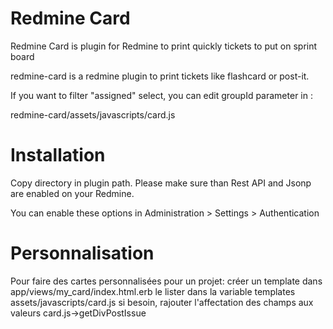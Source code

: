 Redmine Card
==================

Redmine Card is plugin for Redmine to print quickly tickets to put on sprint board

redmine-card is a redmine plugin to print tickets like flashcard or post-it.

If you want to filter "assigned" select, you can edit groupId parameter in :

redmine-card/assets/javascripts/card.js

Installation
==================

Copy directory in plugin path. Please make sure than Rest API and Jsonp are enabled on your Redmine.

You can enable these options in Administration > Settings > Authentication

Personnalisation
==================
Pour faire des cartes personnalisées pour un projet:
créer un template dans app/views/my_card/index.html.erb
le lister dans la variable templates assets/javascripts/card.js
si besoin, rajouter l'affectation des champs aux valeurs card.js->getDivPostIssue 